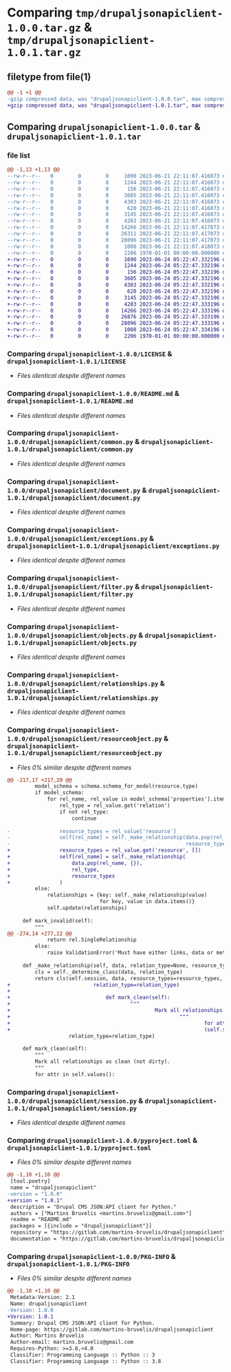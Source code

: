 # Comparing `tmp/drupaljsonapiclient-1.0.0.tar.gz` & `tmp/drupaljsonapiclient-1.0.1.tar.gz`

## filetype from file(1)

```diff
@@ -1 +1 @@
-gzip compressed data, was "drupaljsonapiclient-1.0.0.tar", max compression
+gzip compressed data, was "drupaljsonapiclient-1.0.1.tar", max compression
```

## Comparing `drupaljsonapiclient-1.0.0.tar` & `drupaljsonapiclient-1.0.1.tar`

### file list

```diff
@@ -1,13 +1,13 @@
--rw-r--r--   0        0        0     1690 2023-06-21 22:11:07.416073 drupaljsonapiclient-1.0.0/LICENSE
--rw-r--r--   0        0        0     1244 2023-06-21 22:11:07.416073 drupaljsonapiclient-1.0.0/README.md
--rw-r--r--   0        0        0      156 2023-06-21 22:11:07.416073 drupaljsonapiclient-1.0.0/drupaljsonapiclient/__init__.py
--rw-r--r--   0        0        0     3605 2023-06-21 22:11:07.416073 drupaljsonapiclient-1.0.0/drupaljsonapiclient/common.py
--rw-r--r--   0        0        0     4383 2023-06-21 22:11:07.416073 drupaljsonapiclient-1.0.0/drupaljsonapiclient/document.py
--rw-r--r--   0        0        0      620 2023-06-21 22:11:07.416073 drupaljsonapiclient-1.0.0/drupaljsonapiclient/exceptions.py
--rw-r--r--   0        0        0     3145 2023-06-21 22:11:07.416073 drupaljsonapiclient-1.0.0/drupaljsonapiclient/filter.py
--rw-r--r--   0        0        0     4283 2023-06-21 22:11:07.416073 drupaljsonapiclient-1.0.0/drupaljsonapiclient/objects.py
--rw-r--r--   0        0        0    14266 2023-06-21 22:11:07.417073 drupaljsonapiclient-1.0.0/drupaljsonapiclient/relationships.py
--rw-r--r--   0        0        0    26311 2023-06-21 22:11:07.417073 drupaljsonapiclient-1.0.0/drupaljsonapiclient/resourceobject.py
--rw-r--r--   0        0        0    28096 2023-06-21 22:11:07.417073 drupaljsonapiclient-1.0.0/drupaljsonapiclient/session.py
--rw-r--r--   0        0        0     1008 2023-06-21 22:11:07.418073 drupaljsonapiclient-1.0.0/pyproject.toml
--rw-r--r--   0        0        0     2206 1970-01-01 00:00:00.000000 drupaljsonapiclient-1.0.0/PKG-INFO
+-rw-r--r--   0        0        0     1690 2023-06-24 05:22:47.332196 drupaljsonapiclient-1.0.1/LICENSE
+-rw-r--r--   0        0        0     1244 2023-06-24 05:22:47.332196 drupaljsonapiclient-1.0.1/README.md
+-rw-r--r--   0        0        0      156 2023-06-24 05:22:47.332196 drupaljsonapiclient-1.0.1/drupaljsonapiclient/__init__.py
+-rw-r--r--   0        0        0     3605 2023-06-24 05:22:47.332196 drupaljsonapiclient-1.0.1/drupaljsonapiclient/common.py
+-rw-r--r--   0        0        0     4383 2023-06-24 05:22:47.332196 drupaljsonapiclient-1.0.1/drupaljsonapiclient/document.py
+-rw-r--r--   0        0        0      620 2023-06-24 05:22:47.332196 drupaljsonapiclient-1.0.1/drupaljsonapiclient/exceptions.py
+-rw-r--r--   0        0        0     3145 2023-06-24 05:22:47.332196 drupaljsonapiclient-1.0.1/drupaljsonapiclient/filter.py
+-rw-r--r--   0        0        0     4283 2023-06-24 05:22:47.333196 drupaljsonapiclient-1.0.1/drupaljsonapiclient/objects.py
+-rw-r--r--   0        0        0    14266 2023-06-24 05:22:47.333196 drupaljsonapiclient-1.0.1/drupaljsonapiclient/relationships.py
+-rw-r--r--   0        0        0    26876 2023-06-24 05:22:47.333196 drupaljsonapiclient-1.0.1/drupaljsonapiclient/resourceobject.py
+-rw-r--r--   0        0        0    28096 2023-06-24 05:22:47.333196 drupaljsonapiclient-1.0.1/drupaljsonapiclient/session.py
+-rw-r--r--   0        0        0     1008 2023-06-24 05:22:47.334196 drupaljsonapiclient-1.0.1/pyproject.toml
+-rw-r--r--   0        0        0     2206 1970-01-01 00:00:00.000000 drupaljsonapiclient-1.0.1/PKG-INFO
```

### Comparing `drupaljsonapiclient-1.0.0/LICENSE` & `drupaljsonapiclient-1.0.1/LICENSE`

 * *Files identical despite different names*

### Comparing `drupaljsonapiclient-1.0.0/README.md` & `drupaljsonapiclient-1.0.1/README.md`

 * *Files identical despite different names*

### Comparing `drupaljsonapiclient-1.0.0/drupaljsonapiclient/common.py` & `drupaljsonapiclient-1.0.1/drupaljsonapiclient/common.py`

 * *Files identical despite different names*

### Comparing `drupaljsonapiclient-1.0.0/drupaljsonapiclient/document.py` & `drupaljsonapiclient-1.0.1/drupaljsonapiclient/document.py`

 * *Files identical despite different names*

### Comparing `drupaljsonapiclient-1.0.0/drupaljsonapiclient/exceptions.py` & `drupaljsonapiclient-1.0.1/drupaljsonapiclient/exceptions.py`

 * *Files identical despite different names*

### Comparing `drupaljsonapiclient-1.0.0/drupaljsonapiclient/filter.py` & `drupaljsonapiclient-1.0.1/drupaljsonapiclient/filter.py`

 * *Files identical despite different names*

### Comparing `drupaljsonapiclient-1.0.0/drupaljsonapiclient/objects.py` & `drupaljsonapiclient-1.0.1/drupaljsonapiclient/objects.py`

 * *Files identical despite different names*

### Comparing `drupaljsonapiclient-1.0.0/drupaljsonapiclient/relationships.py` & `drupaljsonapiclient-1.0.1/drupaljsonapiclient/relationships.py`

 * *Files identical despite different names*

### Comparing `drupaljsonapiclient-1.0.0/drupaljsonapiclient/resourceobject.py` & `drupaljsonapiclient-1.0.1/drupaljsonapiclient/resourceobject.py`

 * *Files 0% similar despite different names*

```diff
@@ -217,17 +217,20 @@
         model_schema = schema.schema_for_model(resource.type)
         if model_schema:
             for rel_name, rel_value in model_schema['properties'].items():
                 rel_type = rel_value.get('relation')
                 if not rel_type:
                     continue
 
-                resource_types = rel_value['resource']
-                self[rel_name] = self._make_relationship(data.pop(rel_name, {}), rel_type,
-                                                         resource_types)
+                resource_types = rel_value.get('resource', [])
+                self[rel_name] = self._make_relationship(
+                    data.pop(rel_name, {}),
+                    rel_type,
+                    resource_types
+                )
         else:
             relationships = {key: self._make_relationship(value)
                              for key, value in data.items()}
             self.update(relationships)
 
     def mark_invalid(self):
         """
@@ -274,14 +277,22 @@
             return rel.SingleRelationship
         else:
             raise ValidationError('Must have either links, data or meta in relationship')
 
     def _make_relationship(self, data, relation_type=None, resource_types=None):
         cls = self._determine_class(data, relation_type)
         return cls(self.session, data, resource_types=resource_types,
+                           relation_type=relation_type)
+                           
+                               def mark_clean(self):
+                                       """
+                                               Mark all relationships as clean (not dirty).
+                                                       """
+                                                               for attr in self.values():
+                                                               (self.session, data, resource_types=resource_types,
                    relation_type=relation_type)
 
     def mark_clean(self):
         """
         Mark all relationships as clean (not dirty).
         """
         for attr in self.values():
```

### Comparing `drupaljsonapiclient-1.0.0/drupaljsonapiclient/session.py` & `drupaljsonapiclient-1.0.1/drupaljsonapiclient/session.py`

 * *Files identical despite different names*

### Comparing `drupaljsonapiclient-1.0.0/pyproject.toml` & `drupaljsonapiclient-1.0.1/pyproject.toml`

 * *Files 0% similar despite different names*

```diff
@@ -1,10 +1,10 @@
 [tool.poetry]
 name = "drupaljsonapiclient"
-version = "1.0.0"
+version = "1.0.1"
 description = "Drupal CMS JSON:API client for Python."
 authors = ["Martins Bruvelis <martins.bruvelis@gmail.com>"]
 readme = "README.md"
 packages = [{include = "drupaljsonapiclient"}]
 repository = "https://gitlab.com/martins-bruvelis/drupaljsonapiclient"
 documentation = "https://gitlab.com/martins-bruvelis/drupaljsonapiclient/-/blob/main/README.md"
```

### Comparing `drupaljsonapiclient-1.0.0/PKG-INFO` & `drupaljsonapiclient-1.0.1/PKG-INFO`

 * *Files 0% similar despite different names*

```diff
@@ -1,10 +1,10 @@
 Metadata-Version: 2.1
 Name: drupaljsonapiclient
-Version: 1.0.0
+Version: 1.0.1
 Summary: Drupal CMS JSON:API client for Python.
 Home-page: https://gitlab.com/martins-bruvelis/drupaljsonapiclient
 Author: Martins Bruvelis
 Author-email: martins.bruvelis@gmail.com
 Requires-Python: >=3.8,<4.0
 Classifier: Programming Language :: Python :: 3
 Classifier: Programming Language :: Python :: 3.8
```


